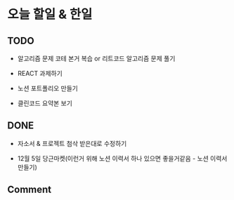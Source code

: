 # 오늘 할일 & 한일

## TODO

- 알고리즘 문제 코테 본거 복습 or 리트코드 알고리즘 문제 풀기

- REACT 과제하기

- 노션 포트폴리오 만들기

- 클린코드 요약본 보기

## DONE

- 자소서 & 프로젝트 첨삭 받은대로 수정하기

- 12월 5일 당근마켓(이런거 위해 노션 이력서 하나 있으면 좋을거같음 - 노션 이력서 만들기)

## Comment
